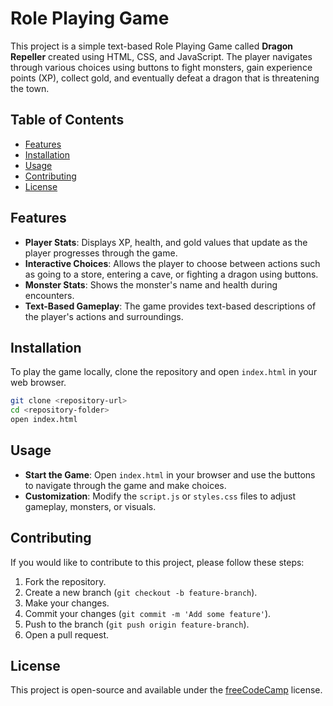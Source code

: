# Role Playing Game

This project is a simple text-based Role Playing Game called **Dragon Repeller** created using HTML, CSS, and JavaScript. The player navigates through various choices using buttons to fight monsters, gain experience points (XP), collect gold, and eventually defeat a dragon that is threatening the town.

## Table of Contents

- [Features](#features)
- [Installation](#installation)
- [Usage](#usage)
- [Contributing](#contributing)
- [License](#license)

## Features

- **Player Stats**: Displays XP, health, and gold values that update as the player progresses through the game.
- **Interactive Choices**: Allows the player to choose between actions such as going to a store, entering a cave, or fighting a dragon using buttons.
- **Monster Stats**: Shows the monster's name and health during encounters.
- **Text-Based Gameplay**: The game provides text-based descriptions of the player's actions and surroundings.

## Installation

To play the game locally, clone the repository and open `index.html` in your web browser.

```bash
git clone <repository-url>
cd <repository-folder>
open index.html
```

## Usage

- **Start the Game**: Open `index.html` in your browser and use the buttons to navigate through the game and make choices.
- **Customization**: Modify the `script.js` or `styles.css` files to adjust gameplay, monsters, or visuals.

## Contributing

If you would like to contribute to this project, please follow these steps:

1. Fork the repository.
2. Create a new branch (`git checkout -b feature-branch`).
3. Make your changes.
4. Commit your changes (`git commit -m 'Add some feature'`).
5. Push to the branch (`git push origin feature-branch`).
6. Open a pull request.

## License

This project is open-source and available under the [freeCodeCamp](https://www.freecodecamp.org) license.
